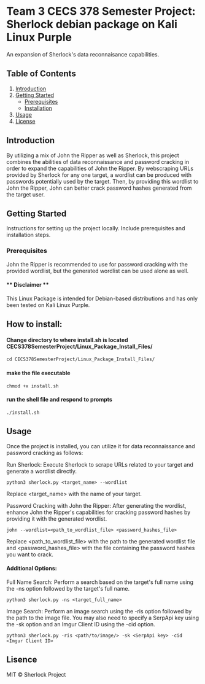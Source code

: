 # Team 3 CECS 378 Semester Project: Sherlock debian package on Kali Linux Purple

An expansion of Sherlock's data reconnaisance capabilities.

## Table of Contents

1. [Introduction](#introduction)
2. [Getting Started](#getting-started)
    - [Prerequisites](#prerequisites)
    - [Installation](#installation)
3. [Usage](#usage)
4. [License](#license)

## Introduction

By utilizing a mix of John the Ripper as well as Sherlock, this project combines the abilities of data reconnaissance and password cracking in order to expand the capabilities of John the Ripper. By webscraping URLs provided by Sherlock for any one target, a wordlist can be produced with passwords potentially used by the target. Then, by providing this wordlist to John the Ripper, John can better crack password hashes generated from the target user.

## Getting Started

Instructions for setting up the project locally. Include prerequisites and installation steps.

### Prerequisites

John the Ripper is recommended to use for password cracking with the provided wordlist, but the generated wordlist can be used alone as well.

#### ** Disclaimer ** 

This Linux Package is intended for Debian-based distributions and has only been tested on Kali Linux Purple. 

## How to install:

#### Change directory to where install.sh is located CECS378SemesterProject/Linux_Package_Install_Files/

```
cd CECS378SemesterProject/Linux_Package_Install_Files/
```

#### make the file executable
```
chmod +x install.sh
```
#### run the shell file and respond to prompts

```
./install.sh
```

## Usage

Once the project is installed, you can utilize it for data reconnaissance and password cracking as follows:

Run Sherlock: Execute Sherlock to scrape URLs related to your target and generate a wordlist directly.

```
python3 sherlock.py <target_name> --wordlist 
```

Replace <target_name> with the name of your target.

Password Cracking with John the Ripper: After generating the wordlist, enhance John the Ripper's capabilities for cracking password hashes by providing it with the generated wordlist.

```
john --wordlist=<path_to_wordlist_file> <password_hashes_file>
```

Replace <path_to_wordlist_file> with the path to the generated wordlist file and <password_hashes_file> with the file containing the password hashes you want to crack.

#### Additional Options:

Full Name Search: Perform a search based on the target's full name using the -ns option followed by the target's full name.

```
python3 sherlock.py -ns <target_full_name>
```

Image Search: Perform an image search using the -ris option followed by the path to the image file. You may also need to specify a SerpApi key using the -sk option and an Imgur Client ID using the -cid option.

```
python3 sherlock.py -ris <path/to/image/> -sk <SerpApi key> -cid <Imgur Client ID>
```

## Lisence

MIT © Sherlock Project
